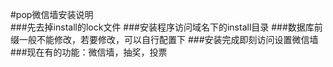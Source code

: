 #pop微信墙安装说明  
###先去掉install的lock文件
###安装程序访问域名下的install目录
###数据库前缀一般不能修改，若要修改，可以自行配置下
###安装完成即刻访问设置微信墙
###现在有的功能：微信墙，抽奖，投票